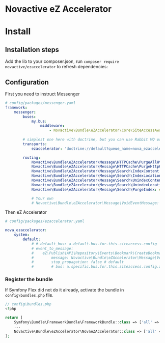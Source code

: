 # Novactive eZ Accelerator

# Install

## Installation steps

Add the lib to your composer.json, run `composer require novactive/ezaccelerator` to refresh dependencies:

## Configuration

First you need to instruct Messenger

```yaml
# config/packages/messenger.yaml
framework:
    messenger:
        buses:
            my.bus:
                middleware:
                    - Novactive\Bundle\eZAccelerator\Core\SiteAccessAwareMiddleware
        
        # simplest one here with doctrine, but you can use Rabbit MQ or any other 
        transports:
            ezaccelerator: 'doctrine://default?queue_name=nova_ezaccelerator'

        routing:
            Novactive\Bundle\eZAccelerator\Message\HTTPCache\PurgeAllHttpCache: ezaccelerator
            Novactive\Bundle\eZAccelerator\Message\HTTPCache\PurgeHttpCacheTags: ezaccelerator
            Novactive\Bundle\eZAccelerator\Message\Search\IndexContent: ezaccelerator
            Novactive\Bundle\eZAccelerator\Message\Search\IndexLocation: ezaccelerator
            Novactive\Bundle\eZAccelerator\Message\Search\UnindexContent: ezaccelerator
            Novactive\Bundle\eZAccelerator\Message\Search\UnindexLocation: ezaccelerator
            Novactive\Bundle\eZAccelerator\Message\Search\PurgeIndex: ezaccelerator

            # Your own
            # Novactive\Bundle\eZAccelerator\Message\VoidEventMessage: ezaccelerator

```

Then eZ Accelerator

```yaml
# config/packages/ezaccelerator.yaml

nova_ezaccelerator:
    system:
        default:
            # # default_bus: a.default.bus.for.this.siteaccess.config
            # event_to_message:
            #    eZ\Publish\API\Repository\Events\Bookmark\CreateBookmarkEvent:
            #        message: Novactive\Bundle\eZAccelerator\Message\VoidEventMessage
            #        stop_propagation: false # default
            #        # bus: a.specific.bus.for.this.siteaccess.config.and.that.event

```

### Register the bundle

If Symfony Flex did not do it already, activate the bundle in `config\bundles.php` file.

```php
// config\bundles.php
<?php

return [
    Symfony\Bundle\FrameworkBundle\FrameworkBundle::class => ['all' => true],
    ...
    Novactive\Bundle\eZAccelerator\NovaeZAccelerator::class => ['all' => true],
];
```
